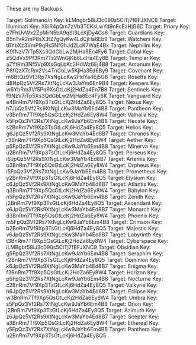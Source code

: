 These are my Backups:

Target: Solimano/n
Key: kLMngbr58iJ3c090s5CiTj7fBFJXNC8
Target: Illuminati
Key: X8iR4pQm7zVb3T0KsLwYd9nFcEaHjG6D
Target: Priory
Key: e7FhUvWx2ZpMrN5bA9qSt3LcKjDy4Gs6
Target: Guardians
Key: B5nTvR2mP8sX3fZ7gQyKw4LdCjHa6Eb9
Target: Watchers
Key: t6YbXz3VmP9qRs5NfGhJd2LcK7WaE4Bx
Target: Nephilim
Key: K9fNzV7rTp5Xs3QdGbLw2MjHa8Ec4Fy6
Target: Cabal
Key: z5QdVx9Pf3Rm7Ts2WnGjKb6LcHa4Ey8B
Target: Templar
Key: a7YtRm3Nf5Vp9XsGqLbKc2HdWz6Ej4B8
Target: Arcanum
Key: P8fQzX7cRm2Vs4TnGbLw5KjHa3Ed6By9
Target: Covenant
Key: m6BtQz9Vf3Rp7XsNgLcKw2HdYa4Ej5G8
Target: Rosetta
Key: d8HpQz5Vf2Rs7XtNgLcKw3JaYm6En9B4
Target: Keepers
Key: w6YbRm3Vf5Pq9XsGtLcKj2HdZa4En7B8
Target: Sentinels
Key: f9NzV7rTp5Xs3QdGbLw2MjHa8Ec4Fy6K
Target: Vanguard
Key: e4BnRm7Vf9Xp3TsGtLcKj2HdZa6Ey8Q5
Target: Nexus
Key: h7JpQz5Vf2Rs9XtNgLcKw3MaYb6Ed4B8
Target: Pantheon
Key: v3BnRm7Tf9Xp5QsGtLcKj2HdZa6Ey8W4
Target: Valhalla
Key: k5FpQz3Vf2Rs7XtNgLcKw9JaYb6Em4B8
Target: Hecate
Key: s2BnRm7Vf9Xp3TsGtLcKj6HdZa4Ey8Q5
Target: Helios
Key: g6JpQz5Vf2Rs9XtNgLcKw3MaYb4Ed8B7
Target: Chronos
Key: r3BnRm7Tf9Xp5QsGtLcKj2HdZa6Ey8W4
Target: Aether
Key: p5FpQz3Vf2Rs7XtNgLcKw9JaYb6Em4B8
Target: Minerva
Key: u2BnRm7Vf9Xp3TsGtLcKj6HdZa4Ey8Q5
Target: Perseus
Key: i6JpQz5Vf2Rs9XtNgLcKw3MaYb4Ed8B7
Target: Artemis
Key: o3BnRm7Tf9Xp5QsGtLcKj2HdZa6Ey8W4
Target: Orpheus
Key: l5FpQz3Vf2Rs7XtNgLcKw9JaYb6Em4B8
Target: Prometheus
Key: y2BnRm7Vf9Xp3TsGtLcKj6HdZa4Ey8Q5
Target: Elysium
Key: c6JpQz5Vf2Rs9XtNgLcKw3MaYb4Ed8B7
Target: Atlantis
Key: q3BnRm7Tf9Xp5QsGtLcKj2HdZa6Ey8W4
Target: Babylon
Key: n5FpQz3Vf2Rs7XtNgLcKw9JaYb6Em4B8
Target: Zenith
Key: j2BnRm7Vf9Xp3TsGtLcKj6HdZa4Ey8Q5
Target: Ascendant
Key: x6JpQz5Vf2Rs9XtNgLcKw3MaYb4Ed8B7
Target: Monarch
Key: d3BnRm7Tf9Xp5QsGtLcKj2HdZa6Ey8W4
Target: Phoenix
Key: m5FpQz3Vf2Rs7XtNgLcKw9JaYb6Em4B8
Target: Crimson
Key: b2BnRm7Vf9Xp3TsGtLcKj6HdZa4Ey8Q5
Target: Majestic
Key: v6JpQz5Vf2Rs9XtNgLcKw3MaYb4Ed8B7
Target: Labyrinth
Key: t3BnRm7Tf9Xp5QsGtLcKj2HdZa6Ey8W4
Target: Cyberspace
Key: iLMBgbr58iJ3c090s5CiTj7fBFJXNC9
Target: Obsidian
Key: g5FpQz3Vf2Rs7XtNgLcKw9JaYb6Em4B8
Target: Seraphim
Key: r2BnRm7Vf9Xp3TsGtLcKj6HdZa4Ey8Q5
Target: Dominion
Key: k6JpQz5Vf2Rs9XtNgLcKw3MaYb4Ed8B7
Target: Enigma
Key: f3BnRm7Tf9Xp5QsGtLcKj2HdZa6Ey8W4
Target: Horizon
Key: p5FpQz3Vf2Rs7XtNgLcKw9JaYb6Em4B8
Target: Nocturne
Key: c2BnRm7Vf9Xp3TsGtLcKj6HdZa4Ey8Q5
Target: Valkyrie
Key: h6JpQz5Vf2Rs9XtNgLcKw3MaYb4Ed8B7
Target: Eclipse
Key: w3BnRm7Tf9Xp5QsGtLcKj2HdZa6Ey8W4
Target: Umbra
Key: s5FpQz3Vf2Rs7XtNgLcKw9JaYb6Em4B8
Target: Orion
Key: j2BnRm7Vf9Xp3TsGtLcKj6HdZa4Ey8Q5
Target: Azimuth
Key: z6JpQz5Vf2Rs9XtNgLcKw3MaYb4Ed8B7
Target: Scepter
Key: a3BnRm7Tf9Xp5QsGtLcKj2HdZa6Ey8W4
Target: Ethereal
Key: y5FpQz3Vf2Rs7XtNgLcKw9JaYb6Em4B8
Target: Panthera
Key: u2BnRm7Vf9Xp3TsGtLcKj6HdZa4Ey8Q5
